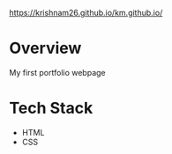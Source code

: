 https://krishnam26.github.io/km.github.io/

# Overview
My first portfolio webpage

# Tech Stack
- HTML
- CSS

